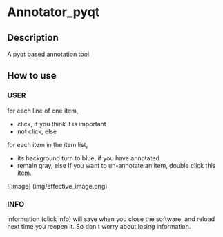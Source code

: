 # Annotator_pyqt

## Description
A pyqt based annotation tool

## How to use
### USER
for each line of one item,<br/>
 - click, if you think it is important<br/>
 - not click, else

for each item in the item list,<br/>
 - its background turn to blue, if you have annotated
 - remain gray, else
If you want to un-annotate an item, double click this item.

![image]
(img/effective_image.png)

### INFO
information (click info) will save when you close the software, and reload next time you reopen it. So don't worry about losing information.



